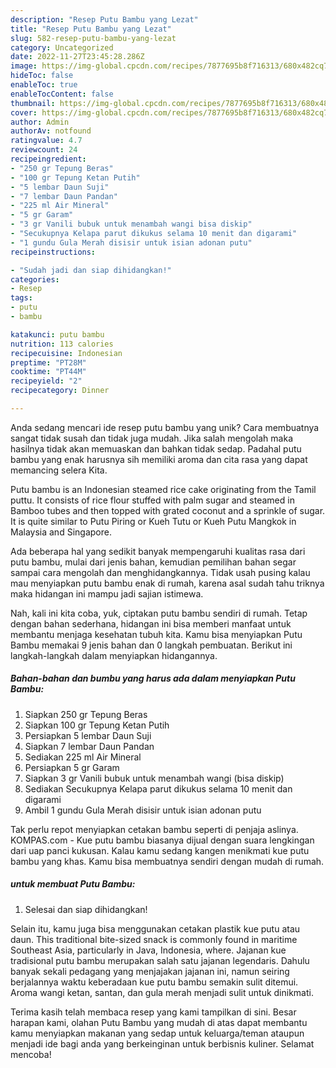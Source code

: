 ```yaml
---
description: "Resep Putu Bambu yang Lezat"
title: "Resep Putu Bambu yang Lezat"
slug: 582-resep-putu-bambu-yang-lezat
category: Uncategorized
date: 2022-11-27T23:45:28.286Z
image: https://img-global.cpcdn.com/recipes/7877695b8f716313/680x482cq70/putu-bambu-foto-resep-utama.jpg
hideToc: false
enableToc: true
enableTocContent: false
thumbnail: https://img-global.cpcdn.com/recipes/7877695b8f716313/680x482cq70/putu-bambu-foto-resep-utama.jpg
cover: https://img-global.cpcdn.com/recipes/7877695b8f716313/680x482cq70/putu-bambu-foto-resep-utama.jpg
author: Admin
authorAv: notfound
ratingvalue: 4.7
reviewcount: 24
recipeingredient:
- "250 gr Tepung Beras"
- "100 gr Tepung Ketan Putih"
- "5 lembar Daun Suji"
- "7 lembar Daun Pandan"
- "225 ml Air Mineral"
- "5 gr Garam"
- "3 gr Vanili bubuk untuk menambah wangi bisa diskip"
- "Secukupnya Kelapa parut dikukus selama 10 menit dan digarami"
- "1 gundu Gula Merah disisir untuk isian adonan putu"
recipeinstructions:

- "Sudah jadi dan siap dihidangkan!"
categories:
- Resep
tags:
- putu
- bambu

katakunci: putu bambu 
nutrition: 113 calories
recipecuisine: Indonesian
preptime: "PT28M"
cooktime: "PT44M"
recipeyield: "2"
recipecategory: Dinner

---
```





Anda sedang mencari ide resep putu bambu yang unik? Cara membuatnya sangat tidak susah dan tidak juga mudah. Jika salah mengolah maka hasilnya tidak akan memuaskan dan bahkan tidak sedap. Padahal putu bambu yang enak harusnya sih memiliki aroma dan cita rasa yang dapat memancing selera Kita.





Putu bambu is an Indonesian steamed rice cake originating from the Tamil puttu. It consists of rice flour stuffed with palm sugar and steamed in Bamboo tubes and then topped with grated coconut and a sprinkle of sugar. It is quite similar to Putu Piring or Kueh Tutu or Kueh Putu Mangkok in Malaysia and Singapore.

Ada beberapa hal yang sedikit banyak mempengaruhi kualitas rasa dari putu bambu, mulai dari jenis bahan, kemudian pemilihan bahan segar sampai cara mengolah dan menghidangkannya. Tidak usah pusing kalau mau menyiapkan putu bambu enak di rumah, karena asal sudah tahu triknya maka hidangan ini mampu jadi sajian istimewa.






Nah, kali ini kita coba, yuk, ciptakan putu bambu sendiri di rumah. Tetap dengan bahan sederhana, hidangan ini bisa memberi manfaat untuk membantu menjaga kesehatan tubuh kita. Kamu bisa menyiapkan Putu Bambu memakai 9 jenis bahan dan 0 langkah pembuatan. Berikut ini langkah-langkah dalam menyiapkan hidangannya.

<!--inarticleads1-->

##### Bahan-bahan dan bumbu yang harus ada dalam menyiapkan Putu Bambu:

1. Siapkan 250 gr Tepung Beras
1. Siapkan 100 gr Tepung Ketan Putih
1. Persiapkan 5 lembar Daun Suji
1. Siapkan 7 lembar Daun Pandan
1. Sediakan 225 ml Air Mineral
1. Persiapkan 5 gr Garam
1. Siapkan 3 gr Vanili bubuk untuk menambah wangi (bisa diskip)
1. Sediakan Secukupnya Kelapa parut dikukus selama 10 menit dan digarami
1. Ambil 1 gundu Gula Merah disisir untuk isian adonan putu


Tak perlu repot menyiapkan cetakan bambu seperti di penjaja aslinya. KOMPAS.com - Kue putu bambu biasanya dijual dengan suara lengkingan dari uap panci kukusan. Kalau kamu sedang kangen menikmati kue putu bambu yang khas. Kamu bisa membuatnya sendiri dengan mudah di rumah. 

<!--inarticleads2-->

#####  untuk membuat Putu Bambu:


1. Selesai dan siap dihidangkan!

Selain itu, kamu juga bisa menggunakan cetakan plastik kue putu atau daun. This traditional bite-sized snack is commonly found in maritime Southeast Asia, particularly in Java, Indonesia, where. Jajanan kue tradisional putu bambu merupakan salah satu jajanan legendaris. Dahulu banyak sekali pedagang yang menjajakan jajanan ini, namun seiring berjalannya waktu keberadaan kue putu bambu semakin sulit ditemui. Aroma wangi ketan, santan, dan gula merah menjadi sulit untuk dinikmati. 

Terima kasih telah membaca resep yang kami tampilkan di sini. Besar harapan kami, olahan Putu Bambu yang mudah di atas dapat membantu kamu menyiapkan makanan yang sedap untuk keluarga/teman ataupun menjadi ide bagi anda yang berkeinginan untuk berbisnis kuliner. Selamat mencoba!

